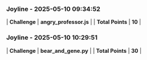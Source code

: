 ### Joyline - 2025-05-10 09:34:52
| **Challenge** | **angry_professor.js** |
| **Total Points** | **10** |

### Joyline - 2025-05-10 10:29:51
| **Challenge** | **bear_and_gene.py** |
| **Total Points** | **30** |

